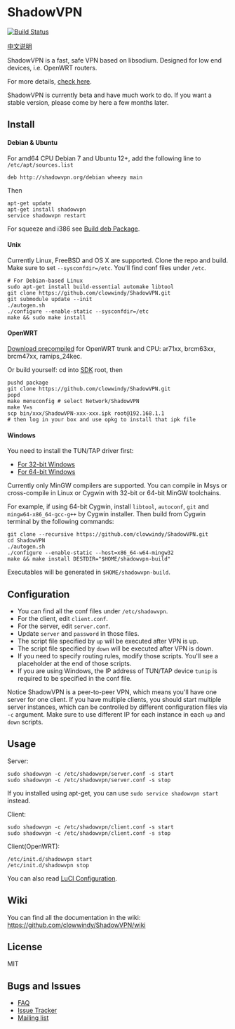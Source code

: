 ShadowVPN
=========

[![Build Status]][Travis CI]

[中文说明][Chinese Readme]

ShadowVPN is a fast, safe VPN based on libsodium. Designed for low end
devices, i.e. OpenWRT routers.

For more details, [check here][Compare].

ShadowVPN is currently beta and have much work to do. If you want a stable version, 
please come by here a few months later.

Install
-------

#### Debian & Ubuntu

For amd64 CPU Debian 7 and Ubuntu 12+, add the following line to `/etc/apt/sources.list`

    deb http://shadowvpn.org/debian wheezy main

Then

    apt-get update
    apt-get install shadowvpn
    service shadowvpn restart

For squeeze and i386 see [Build deb Package].

#### Unix

Currently Linux, FreeBSD and OS X are supported.
Clone the repo and build. Make sure to set `--sysconfdir=/etc`.
You'll find conf files under `/etc`.

    # For Debian-based Linux
    sudo apt-get install build-essential automake libtool
    git clone https://github.com/clowwindy/ShadowVPN.git
    git submodule update --init
    ./autogen.sh
    ./configure --enable-static --sysconfdir=/etc
    make && sudo make install
    
#### OpenWRT

[Download precompiled] for OpenWRT trunk and CPU: ar71xx, brcm63xx, brcm47xx,
ramips_24kec.

Or build yourself: cd into [SDK] root, then

    pushd package
    git clone https://github.com/clowwindy/ShadowVPN.git
    popd
    make menuconfig # select Network/ShadowVPN
    make V=s
    scp bin/xxx/ShadowVPN-xxx-xxx.ipk root@192.168.1.1
    # then log in your box and use opkg to install that ipk file

#### Windows

You need to install the TUN/TAP driver first:
* [For 32-bit Windows](http://build.openvpn.net/downloads/releases/tap-windows-9.9.2_3.exe)
* [For 64-bit Windows](http://build.openvpn.net/downloads/releases/tap-windows-9.21.0.exe)

Currently only MinGW compilers are supported. You can compile in Msys or
cross-compile in Linux or Cygwin with 32-bit or 64-bit MinGW toolchains.

For example, if using 64-bit Cygwin, install `libtool`, `autoconf`, `git`
and `mingw64-x86_64-gcc-g++` by Cygwin installer. Then build from Cygwin
terminal by the following commands:

    git clone --recursive https://github.com/clowwindy/ShadowVPN.git
    cd ShadowVPN
    ./autogen.sh
    ./configure --enable-static --host=x86_64-w64-mingw32
    make && make install DESTDIR="$HOME/shadowvpn-build"

Executables will be generated in `$HOME/shadowvpn-build`.

Configuration
-------------

- You can find all the conf files under `/etc/shadowvpn`.
- For the client, edit `client.conf`.
- For the server, edit `server.conf`.
- Update `server` and `password` in those files.
- The script file specified by `up` will be executed after VPN is up.
- The script file specified by `down` will be executed after VPN is down.
- If you need to specify routing rules, modify those scripts. You'll see a
placeholder at the end of those scripts.
- If you are using Windows, the IP address of TUN/TAP device `tunip` is
required to be specified in the conf file.

Notice ShadowVPN is a peer-to-peer VPN, which means you'll have one server
for one client. If you have multiple clients, you should start multiple server
instances, which can be controlled by different configuration files via `-c`
argument. Make sure to use different IP for each instance in each `up` and
`down` scripts.

Usage
-----

Server:

    sudo shadowvpn -c /etc/shadowvpn/server.conf -s start
    sudo shadowvpn -c /etc/shadowvpn/server.conf -s stop

If you installed using apt-get, you can use `sudo service shadowvpn start` instead.

Client:

    sudo shadowvpn -c /etc/shadowvpn/client.conf -s start
    sudo shadowvpn -c /etc/shadowvpn/client.conf -s stop

Client(OpenWRT):

    /etc/init.d/shadowvpn start
    /etc/init.d/shadowvpn stop

You can also read [LuCI Configuration].

Wiki
----

You can find all the documentation in the wiki:
https://github.com/clowwindy/ShadowVPN/wiki

License
-------
MIT

Bugs and Issues
----------------

- [FAQ]
- [Issue Tracker]
- [Mailing list]


[Build Status]:         https://travis-ci.org/clowwindy/ShadowVPN.svg?branch=master
[Build deb Package]:    https://github.com/clowwindy/ShadowVPN/wiki/Building-deb-Package
[Compare]:              https://github.com/clowwindy/ShadowVPN/wiki/Compared-to-Shadowsocks-and-OpenVPN
[Chinese Readme]:       https://github.com/clowwindy/ShadowVPN/wiki/ShadowVPN-%E4%BD%BF%E7%94%A8%E8%AF%B4%E6%98%8E
[Download precompiled]: https://github.com/clowwindy/ShadowVPN/releases
[FAQ]:                  https://github.com/clowwindy/ShadowVPN/wiki/FAQ
[Issue Tracker]:        https://github.com/clowwindy/ShadowVPN/issues?state=open
[LuCI Configuration]:   https://github.com/clowwindy/ShadowVPN/wiki/Configure-Via-LuCI-on-OpenWRT
[Mailing list]:         http://groups.google.com/group/shadowsocks
[SDK]:                  http://wiki.openwrt.org/doc/howto/obtain.firmware.sdk
[Travis CI]:            https://travis-ci.org/clowwindy/ShadowVPN
